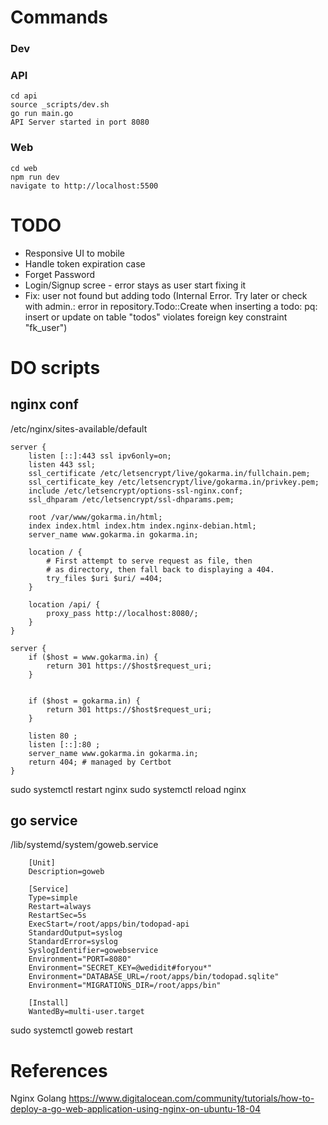 # Commands
### Dev
### API
```
cd api
source _scripts/dev.sh
go run main.go
API Server started in port 8080
```

### Web
```
cd web
npm run dev
navigate to http://localhost:5500
```

# TODO

* Responsive UI to mobile
* Handle token expiration case
* Forget Password
* Login/Signup scree - error stays as user start fixing it
* Fix: user not found but adding todo (Internal Error. Try later or check with admin.: error in repository.Todo::Create when inserting a todo: pq: insert or update on table "todos" violates foreign key constraint "fk_user")

# DO scripts
## nginx conf
/etc/nginx/sites-available/default
```
server {
    listen [::]:443 ssl ipv6only=on; 
	listen 443 ssl; 
    ssl_certificate /etc/letsencrypt/live/gokarma.in/fullchain.pem; 
    ssl_certificate_key /etc/letsencrypt/live/gokarma.in/privkey.pem; 
    include /etc/letsencrypt/options-ssl-nginx.conf; 
    ssl_dhparam /etc/letsencrypt/ssl-dhparams.pem; 

	root /var/www/gokarma.in/html;
	index index.html index.htm index.nginx-debian.html;
    server_name www.gokarma.in gokarma.in; 

	location / {
		# First attempt to serve request as file, then
		# as directory, then fall back to displaying a 404.
		try_files $uri $uri/ =404;
	}

	location /api/ {
		proxy_pass http://localhost:8080/;
	}
}

server {
	if ($host = www.gokarma.in) {
        return 301 https://$host$request_uri;
    }


    if ($host = gokarma.in) {
        return 301 https://$host$request_uri;
    }

	listen 80 ;
	listen [::]:80 ;
   	server_name www.gokarma.in gokarma.in;
    return 404; # managed by Certbot
}
```
sudo systemctl restart nginx
sudo systemctl reload nginx

## go service
/lib/systemd/system/goweb.service
```
	[Unit]
	Description=goweb

	[Service]
	Type=simple
	Restart=always
	RestartSec=5s
	ExecStart=/root/apps/bin/todopad-api
	StandardOutput=syslog
	StandardError=syslog
	SyslogIdentifier=gowebservice
	Environment="PORT=8080"
	Environment="SECRET_KEY=@wedidit#foryou*"
	Environment="DATABASE_URL=/root/apps/bin/todopad.sqlite"
	Environment="MIGRATIONS_DIR=/root/apps/bin"

	[Install]
	WantedBy=multi-user.target
```
sudo systemctl goweb restart

# References
Nginx Golang
https://www.digitalocean.com/community/tutorials/how-to-deploy-a-go-web-application-using-nginx-on-ubuntu-18-04
